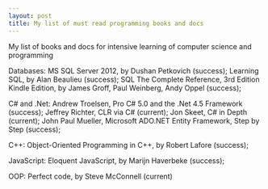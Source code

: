 ```yaml
---
layout: post
title: My list of must read programming books and docs
---
```


My list of books and docs for intensive learning of computer science and programming

Databases: 
MS SQL Server 2012, by Dushan Petkovich (success); 
Learning SQL, by Alan Beaulieu (success); 
SQL The Complete Reference, 3rd Edition Kindle Edition, by James Groff, Paul Weinberg, Andy Oppel (success); 

C# and .Net: 
Andrew Troelsen, Pro C# 5.0 and the .Net 4.5 Framework (success); 
Jeffrey Richter, CLR via C# (current); 
Jon Skeet, C# in Depth (current); 
John Paul Mueller, Microsoft ADO.NET Entity Framework, Step by Step (success);

C++:
Object-Oriented Programming in C++, by Robert Lafore (success);

JavaScript:
Eloquent JavaScript, by Marijn Haverbeke (success);

OOP:
Perfect code, by Steve McConnell (current)




